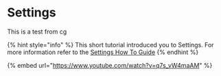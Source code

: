 # Settings

This is a test from cg

{% hint style="info" %}
This short tutorial introduced you to Settings.  For more information refer to the [Settings How To Guide](../how-to-guides/settings/)
{% endhint %}

{% embed url="https://www.youtube.com/watch?v=q7s_vW4maAM" %}
